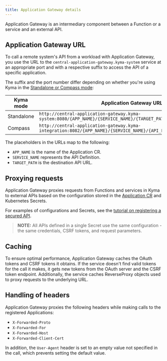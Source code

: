 ```yaml
---
title: Application Gateway details
---
```


Application Gateway is an intermediary component between a Function or a service and an external API.

## Application Gateway URL

To call a remote system's API from a workload with Application Gateway, you use the URL to the `central-application-gateway.kyma-system` service at an appropriate port and with a respective suffix to access the API of a specific application.

The suffix and the port number differ depending on whether you're using Kyma in the [Standalone or Compass mode](../01-overview/main-areas/application-connectivity/README.md):

| **Kyma mode** | **Application Gateway URL** |
|-----------|-------------------------|
| Standalone | `http://central-application-gateway.kyma-system:8080/{APP_NAME}/{SERVICE_NAME}/{TARGET_PATH}` |
| Compass | `http://central-application-gateway.kyma-integration:8082/{APP_NAME}/{SERVICE_NAME}/{API_ENTRY_NAME}/{TARGET_PATH}` |

The placeholders in the URLs map to the following:

- `APP_NAME` is the name of the Application CR.
- `SERVICE_NAME` represents the API Definition.
- `TARGET_PATH` is the destination API URL.

## Proxying requests

Application Gateway proxies requests from Functions and services in Kyma to external APIs based on the configuration stored in the [Application CR](00-custom-resources/ac-01-application.md) and Kubernetes Secrets.

For examples of configurations and Secrets, see the [tutorial on registering a secured API](../03-tutorials/00-application-connectivity/ac-04-register-secured-api.md).

> **NOTE:** All APIs defined in a single Secret use the same configuration - the same credentials, CSRF tokens, and request parameters.

## Caching

To ensure optimal performance, Application Gateway caches the OAuth tokens and CSRF tokens it obtains. If the service doesn't find valid tokens for the call it makes, it gets new tokens from the OAuth server and the CSRF token endpoint.
Additionally, the service caches ReverseProxy objects used to proxy requests to the underlying URL.

## Handling of headers

Application Gateway proxies the following headers while making calls to the registered Applications:

- `X-Forwarded-Proto`
- `X-Forwarded-For`
- `X-Forwarded-Host`
- `X-Forwarded-Client-Cert`

In addition, the `User-Agent` header is set to an empty value not specified in the call, which prevents setting the default value.
